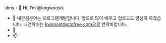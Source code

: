 dms - 👋 Hi, I’m @kngwoosik
- 👀 내관심분야는 프로그램개발입니다.
앞으로 많이 배우고 업로드도 열심히 하겠습니다.
내연락처는 kwspost@otofree.com으로 연락바랍니다.
- 💞
- 📫
